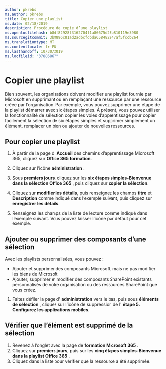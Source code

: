 ```yaml
---
author: pkrebs
ms.author: pkrebs
title: Copier une playlist
ms.date: 02/18/2019
description: Procédure de copie d’une playlist
ms.openlocfilehash: b8df82928f3162704f1a86675d28b810119e3980
ms.sourcegitcommit: 3b8896c81ad2adbcfdbda658482847af5fccb264
ms.translationtype: MT
ms.contentlocale: fr-FR
ms.lasthandoff: 10/30/2019
ms.locfileid: "37886867"
---
```

# <a name="copy-a-playlist"></a>Copier une playlist
Bien souvent, les organisations doivent modifier une playlist fournie par Microsoft en supprimant ou en remplaçant une ressource par une ressource créée par l’organisation. Par exemple, vous pouvez supprimer une étape de la playlist démarrer avec six étapes simples. À présent, vous pouvez utiliser la fonctionnalité de sélection copier les voies d’apprentissage pour copier facilement la sélection de six étapes simples et supprimer simplement un élément, remplacer un bien ou ajouter de nouvelles ressources. 

## <a name="to-copy-a-playlist"></a>Pour copier une playlist

1. À partir de la page d' **Accueil** des chemins d’apprentissage Microsoft 365, cliquez sur **Office 365 formation**.
2. Cliquez sur l’icône **administration** .
3. Sous **premiers jours**, cliquez sur les **six étapes simples-Bienvenue dans la sélection Office 365** , puis cliquez sur **copier la sélection**. 
4. Cliquez sur **modifier les détails**, puis renseignez les champs **titre** et **Description** comme indiqué dans l’exemple suivant, puis cliquez sur **enregistrer les détails**.  
 
4.  Renseignez les champs de la liste de lecture comme indiqué dans l’exemple suivant. Vous pouvez laisser l’icône par défaut pour cet exemple. 


## <a name="add-or-remove-assets-from-a-playlist"></a>Ajouter ou supprimer des composants d’une sélection
Avec les playlists personnalisées, vous pouvez :

- Ajouter et supprimer des composants Microsoft, mais ne pas modifier les biens de Microsoft
- Ajouter, supprimer et modifier des composants SharePoint existants personnalisés de votre organisation ou des ressources SharePoint que vous créez. 

1. Faites défiler la page d' **administration** vers le bas, puis sous **éléments de sélection** , cliquez sur l’icône de suppression de l' **étape 5. Configurez les applications mobiles**. 

## <a name="verify-the-asset-is-removed-from-the-playlist"></a>Vérifier que l’élément est supprimé de la sélection
1. Revenez à l’onglet avec la page de **formation Microsoft 365** .
2. Cliquez sur **premiers jours**, puis sur les **cinq étapes simples-Bienvenue dans la playlist Office 365** . 
3. Cliquez dans la liste pour vérifier que la ressource a été supprimée.


